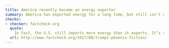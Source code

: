 ```yaml
---
title: America recently became an energy exporter
summary: America has exported energy for a long time, but still isn't a net exporter.
checks:
- checker: factcheck-org
  quote:
    In fact, the U.S. still imports more energy than it exports. It’s true that U.S. imports have been falling, and exports have been rising. But that trend didn’t start “recently.” Net imports peaked in 2005, and have been falling nearly every year for well over a decade.
  url: http://www.factcheck.org/2017/08/trumps-phoenix-fiction/
---
```

